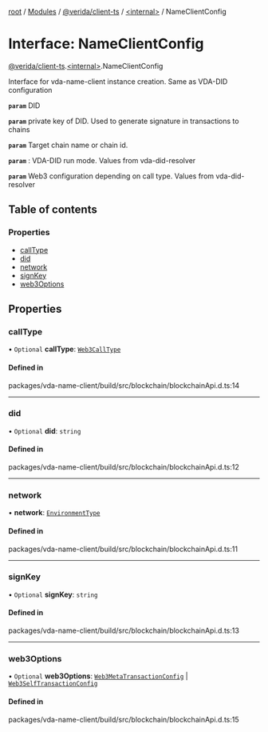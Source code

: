 [root](../README.md) / [Modules](../modules.md) / [@verida/client-ts](../modules/verida_client_ts.md) / [<internal\>](../modules/verida_client_ts._internal_.md) / NameClientConfig

# Interface: NameClientConfig

[@verida/client-ts](../modules/verida_client_ts.md).[<internal\>](../modules/verida_client_ts._internal_.md).NameClientConfig

Interface for vda-name-client instance creation. Same as VDA-DID configuration

**`param`** DID

**`param`** private key of DID. Used to generate signature in transactions to chains

**`param`** Target chain name or chain id.

**`param`** : VDA-DID run mode. Values from vda-did-resolver

**`param`** Web3 configuration depending on call type. Values from vda-did-resolver

## Table of contents

### Properties

- [callType](verida_client_ts._internal_.NameClientConfig.md#calltype)
- [did](verida_client_ts._internal_.NameClientConfig.md#did)
- [network](verida_client_ts._internal_.NameClientConfig.md#network)
- [signKey](verida_client_ts._internal_.NameClientConfig.md#signkey)
- [web3Options](verida_client_ts._internal_.NameClientConfig.md#web3options)

## Properties

### callType

• `Optional` **callType**: [`Web3CallType`](../modules/verida_client_ts._internal_.md#web3calltype)

#### Defined in

packages/vda-name-client/build/src/blockchain/blockchainApi.d.ts:14

___

### did

• `Optional` **did**: `string`

#### Defined in

packages/vda-name-client/build/src/blockchain/blockchainApi.d.ts:12

___

### network

• **network**: [`EnvironmentType`](../enums/verida_client_ts._internal_.EnvironmentType.md)

#### Defined in

packages/vda-name-client/build/src/blockchain/blockchainApi.d.ts:11

___

### signKey

• `Optional` **signKey**: `string`

#### Defined in

packages/vda-name-client/build/src/blockchain/blockchainApi.d.ts:13

___

### web3Options

• `Optional` **web3Options**: [`Web3MetaTransactionConfig`](verida_client_ts._internal_.Web3MetaTransactionConfig.md) \| [`Web3SelfTransactionConfig`](verida_client_ts._internal_.Web3SelfTransactionConfig.md)

#### Defined in

packages/vda-name-client/build/src/blockchain/blockchainApi.d.ts:15

